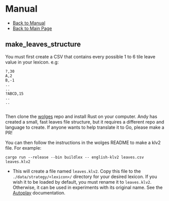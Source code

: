 # Manual

- [Back to Manual](/macondo/manual)
- [Back to Main Page](/macondo)

## make_leaves_structure

You must first create a CSV that contains every possible 1 to 6 tile
leave value in your lexicon. e.g:

```csv
?,30
A,2
B,-1
..
..
?ABCD,15
..
..


```

Then clone the [wolges](https://github.com/andy-k/wolges) repo and install Rust on your computer. Andy has created a small, fast leaves file structure, but it requires a different repo and language to create. If anyone wants to help translate it to Go, please make a PR!

You can then follow the instructions in the wolges README to make a klv2 file. For example:

```
cargo run --release --bin buildlex -- english-klv2 leaves.csv leaves.klv2
```

- This will create a file named `leaves.klv2`. Copy this file to the
  `./data/strategy/<lexicon>/` directory for your desired lexicon. If you
  wish it to be loaded by default, you must rename it to
  `leaves.klv2`. Otherwise, it can be used in experiments with its original
  name. See the [Autoplay](/macondo/manual/autoplay.html) documentation.
